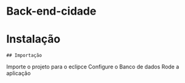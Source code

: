 # Back-end-cidade

# Instalação
```
## Importação
```
Importe o projeto para o eclipce
Configure o Banco de dados
Rode a aplicação
```

